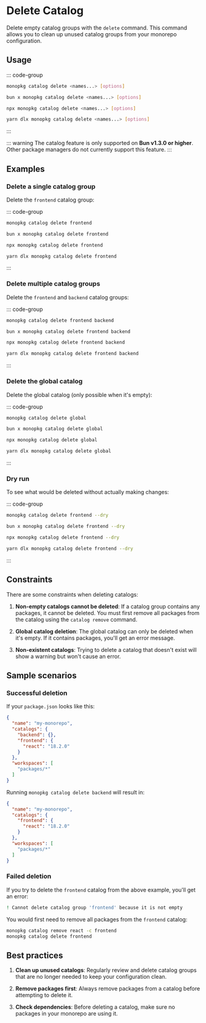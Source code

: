 # Delete Catalog

Delete empty catalog groups with the `delete` command. This command allows you to clean up unused catalog groups from your monorepo configuration.

## Usage

::: code-group

```bash [Global]
monopkg catalog delete <names...> [options]
```

```bash [Bun]
bun x monopkg catalog delete <names...> [options]
```

```bash [NPM]
npx monopkg catalog delete <names...> [options]
```

```bash [Yarn]
yarn dlx monopkg catalog delete <names...> [options]
```

:::

::: warning
The catalog feature is only supported on **Bun v1.3.0 or higher**. Other package managers do not currently support this feature.
:::

## Examples

### Delete a single catalog group

Delete the `frontend` catalog group:

::: code-group

```bash [Global]
monopkg catalog delete frontend
```

```bash [Bun]
bun x monopkg catalog delete frontend
```

```bash [NPM]
npx monopkg catalog delete frontend
```

```bash [Yarn]
yarn dlx monopkg catalog delete frontend
```

:::

### Delete multiple catalog groups

Delete the `frontend` and `backend` catalog groups:

::: code-group

```bash [Global]
monopkg catalog delete frontend backend
```

```bash [Bun]
bun x monopkg catalog delete frontend backend
```

```bash [NPM]
npx monopkg catalog delete frontend backend
```

```bash [Yarn]
yarn dlx monopkg catalog delete frontend backend
```

:::

### Delete the global catalog

Delete the global catalog (only possible when it's empty):

::: code-group

```bash [Global]
monopkg catalog delete global
```

```bash [Bun]
bun x monopkg catalog delete global
```

```bash [NPM]
npx monopkg catalog delete global
```

```bash [Yarn]
yarn dlx monopkg catalog delete global
```

:::

### Dry run

To see what would be deleted without actually making changes:

::: code-group

```bash [Global]
monopkg catalog delete frontend --dry
```

```bash [Bun]
bun x monopkg catalog delete frontend --dry
```

```bash [NPM]
npx monopkg catalog delete frontend --dry
```

```bash [Yarn]
yarn dlx monopkg catalog delete frontend --dry
```

:::

## Constraints

There are some constraints when deleting catalogs:

1. **Non-empty catalogs cannot be deleted**: If a catalog group contains any packages, it cannot be deleted. You must first remove all packages from the catalog using the `catalog remove` command.

2. **Global catalog deletion**: The global catalog can only be deleted when it's empty. If it contains packages, you'll get an error message.

3. **Non-existent catalogs**: Trying to delete a catalog that doesn't exist will show a warning but won't cause an error.

## Sample scenarios

### Successful deletion

If your `package.json` looks like this:

```json
{
  "name": "my-monorepo",
  "catalogs": {
    "backend": {},
    "frontend": {
      "react": "18.2.0"
    }
  },
  "workspaces": [
    "packages/*"
  ]
}
```

Running `monopkg catalog delete backend` will result in:

```json
{
  "name": "my-monorepo",
  "catalogs": {
    "frontend": {
      "react": "18.2.0"
    }
  },
  "workspaces": [
    "packages/*"
  ]
}
```

### Failed deletion

If you try to delete the `frontend` catalog from the above example, you'll get an error:

```bash
! Cannot delete catalog group 'frontend' because it is not empty
```

You would first need to remove all packages from the `frontend` catalog:

```bash
monopkg catalog remove react -c frontend
monopkg catalog delete frontend
```

## Best practices

1. **Clean up unused catalogs**: Regularly review and delete catalog groups that are no longer needed to keep your configuration clean.

2. **Remove packages first**: Always remove packages from a catalog before attempting to delete it.

3. **Check dependencies**: Before deleting a catalog, make sure no packages in your monorepo are using it.